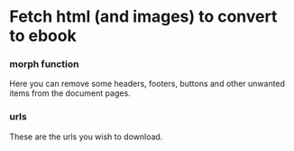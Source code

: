 # Fetch html (and images) to convert to ebook

### morph function

Here you can remove some headers, footers, buttons and other unwanted items from the document pages.

### urls

These are the urls you wish to download.

